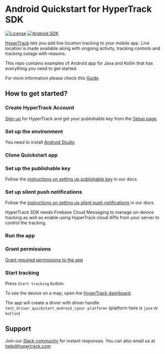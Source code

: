 # Android Quickstart for HyperTrack SDK

[![License](https://img.shields.io/github/license/hypertrack/quickstart-android?color=orange)](./LICENSE)
[![Android SDK](https://img.shields.io/badge/Android%20SDK-7.4.0-brightgreen.svg)](https://github.com/hypertrack/sdk-android)

[HyperTrack](https://www.hypertrack.com/) lets you add live location tracking to your mobile app. Live location is made available along with ongoing activity, tracking controls and tracking outage with reasons.

This repo contains examples of Android app for Java and Kotlin that has everything you need to get started.

For more information please check this [Guide](https://www.hypertrack.com/docs/install-sdk-android).

## How to get started?

### Create HyperTrack Account

[Sign up](https://dashboard.hypertrack.com/signup) for HyperTrack and get your publishable key from the [Setup page](https://dashboard.hypertrack.com/setup).

### Set up the environment

You need to install [Android Studio](https://developer.android.com/studio)

### Clone Quickstart app

### Set up the publishable key

Follow the [instructions on setting up publishable key](https://hypertrack.com/docs/install-sdk-android#set-the-publishable-key) in our docs

### Set up silent push notifications

Follow the [instructions on setting up silent push notifications](https://hypertrack.com/docs/install-sdk-android/#set-up-silent-push-notifications) in our docs.

HyperTrack SDK needs Firebase Cloud Messaging to manage on-device tracking as well as enable using HyperTrack cloud APIs from your server to control the tracking.

### Run the app

### Grant permissions

[Grant required permissions to the app](https://hypertrack.com/docs/install-sdk-android#grant-the-permissions-to-the-app)

### Start tracking

Press `Start tracking` button.

To see the device on a map, open the [HyperTrack dashboard](https://dashboard.hypertrack.com/).

The app will create a driver with driver handle `test_driver_quickstart_android_<your platform>` (platform here is `java` or `kotlin`)

## Support

Join our [Slack community](https://join.slack.com/t/hypertracksupport/shared_invite/enQtNDA0MDYxMzY1MDMxLTdmNDQ1ZDA1MTQxOTU2NTgwZTNiMzUyZDk0OThlMmJkNmE0ZGI2NGY2ZGRhYjY0Yzc0NTJlZWY2ZmE5ZTA2NjI) for instant responses. You can also email us at help@hypertrack.com
